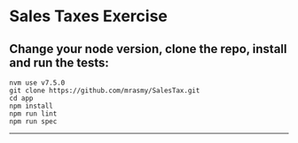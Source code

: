 # Sales Taxes Exercise

## Change your node version, clone the repo, install and run the tests:

````
nvm use v7.5.0
git clone https://github.com/mrasmy/SalesTax.git
cd app
npm install
npm run lint
npm run spec
````

___